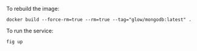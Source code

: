 To rebuild the image:

    docker build --force-rm=true --rm=true --tag="glow/mongodb:latest" .

To run the service:

    fig up
